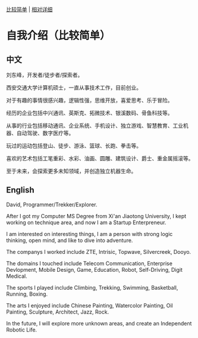 
[比较简单](./df) | [相对详细](./df2)


# 自我介绍（比较简单）


## 中文

刘东峰，开发者/徒步者/探索者。

西安交通大学计算机硕士，一直从事技术工作，目前创业。

对于有趣的事情很感兴趣，逻辑性强，思维开放，喜爱思考、乐于冒险。

经历的企业包括中兴通讯、英斯克、拓微技术、银溪数码、骨鱼科技等。

从事的行业包括移动通讯、企业系统、手机设计、独立游戏、智慧教育、工业机器、自动驾驶、数字医疗等。

玩过的运动包括登山、徒步、游泳、篮球、长跑、拳击等。

喜欢的艺术包括工笔重彩、水彩、油画、圆雕、建筑设计、爵士、重金属摇滚等。

至于未来，会探索更多未知领域，并创造独立机器生命。


## English

David, Programmer/Trekker/Explorer.

After I got my Computer MS Degree from Xi'an Jiaotong University, I kept working on technique area, and now I am a Startup Enterpreneur.

I am interested on interesting things, I am a person with strong logic thinking, open mind, and like to dive into adventure. 

The companys I worked include ZTE, Intrisic, Topwave, Silvercreek, Dooyo.

The domains I touched include Telecom Communication, Enterprise Devlopment, Mobile Design, Game, Education, Robot, Self-Driving, Digit Medical. 

The sports I played include Climbing, Trekking, Swimming, Basketball, Running, Boxing.

The arts I enjoyed include Chinese Painting, Watercolor Painting, Oil Painting, Sculpture, Architect, Jazz, Rock.

In the future, I will explore more unknown areas, and create an Independent Robotic Life.


